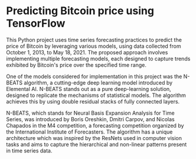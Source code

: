 # Predicting Bitcoin price using TensorFlow
This Python project uses time series forecasting practices to predict the price of Bitcoin by leveraging various models, using data collected from October 1, 2013, to May 18, 2021. The proposed approach involves implementing multiple forecasting models, each designed to capture trends exhibited by Bitcoin's price over the specified time range.

One of the models considered for implementation in this project was the N-BEATS algorithm, a cutting-edge deep learning model introduced by Elemental AI. N-BEATS stands out as a pure deep-learning solution, designed to replicate the mechanisms of statistical models. The algorithm achieves this by using double residual stacks of fully connected layers.

N-BEATS, which stands for Neural Basis Expansion Analysis for Time Series, was introduced by Boris Oreshkin, Dmitri Carpov, and Nicolas Chapados in the M4 competition, a forecasting competition organized by the International Institute of Forecasters. The algorithm has a unique architecture which was inspired by the ResNets used in computer vision tasks and aims to capture the hierarchical and non-linear patterns present in time series data.
